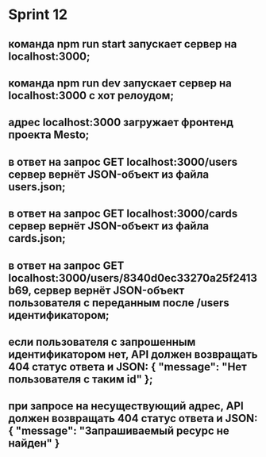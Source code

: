 # Sprint 12

## команда npm run start запускает сервер на localhost:3000;
## команда npm run dev запускает сервер на localhost:3000 с хот релоудом;
## адрес localhost:3000 загружает фронтенд проекта Mesto;
## в ответ на запрос GET localhost:3000/users сервер вернёт JSON-объект из файла users.json;
## в ответ на запрос GET localhost:3000/cards сервер вернёт JSON-объект из файла cards.json;
## в ответ на запрос GET localhost:3000/users/8340d0ec33270a25f2413b69, сервер вернёт JSON-объект пользователя с переданным после /users идентификатором;
## если пользователя с запрошенным идентификатором нет, API должен возвращать 404 статус ответа и JSON: { "message": "Нет пользователя с таким id" };
## при запросе на несуществующий адрес, API должен возвращать 404 статус ответа и JSON: { "message": "Запрашиваемый ресурс не найден" }
